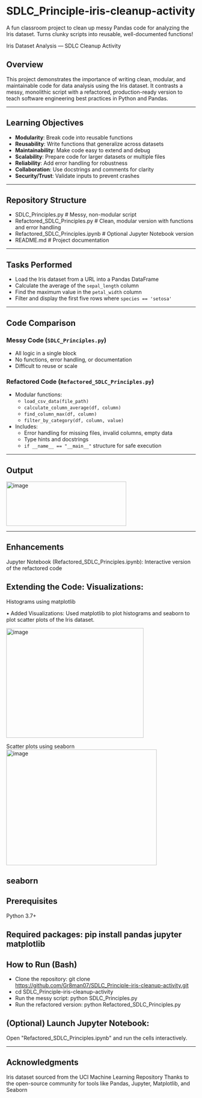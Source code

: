 # SDLC_Principle-iris-cleanup-activity
A fun classroom project to clean up messy Pandas code for analyzing the Iris dataset. Turns clunky scripts into reusable, well-documented functions!

Iris Dataset Analysis — SDLC Cleanup Activity

##  Overview

This project demonstrates the importance of writing clean, modular, and maintainable code for data analysis using the Iris dataset. It contrasts a messy, monolithic script with a refactored, production-ready version to teach software engineering best practices in Python and Pandas.

---

## Learning Objectives

- **Modularity**: Break code into reusable functions  
- **Reusability**: Write functions that generalize across datasets  
- **Maintainability**: Make code easy to extend and debug  
- **Scalability**: Prepare code for larger datasets or multiple files  
- **Reliability**: Add error handling for robustness  
- **Collaboration**: Use docstrings and comments for clarity  
- **Security/Trust**: Validate inputs to prevent crashes

---

## Repository Structure
- SDLC_Principles.py # Messy, non-modular script
- Refactored_SDLC_Principles.py # Clean, modular version with functions and error handling
- Refactored_SDLC_Principles.ipynb # Optional Jupyter Notebook version
- README.md # Project documentation


---

## Tasks Performed

- Load the Iris dataset from a URL into a Pandas DataFrame  
- Calculate the average of the `sepal_length` column  
- Find the maximum value in the `petal_width` column  
- Filter and display the first five rows where `species == 'setosa'`
---

## Code Comparison

### Messy Code (`SDLC_Principles.py`)
- All logic in a single block  
- No functions, error handling, or documentation  
- Difficult to reuse or scale

###  Refactored Code (`Refactored_SDLC_Principles.py`)
- Modular functions:
  - `load_csv_data(file_path)`
  - `calculate_column_average(df, column)`
  - `find_column_max(df, column)`
  - `filter_by_category(df, column, value)`
- Includes:
  - Error handling for missing files, invalid columns, empty data
  - Type hints and docstrings
  - `if __name__ == "__main__"` structure for safe execution

---
## Output

<img width="319" height="118" alt="image" src="https://github.com/user-attachments/assets/f44edf50-1f34-4db7-9807-a7667d4e31f5" />

---

## **Enhancements**
Jupyter Notebook (Refactored_SDLC_Principles.ipynb): Interactive version of the refactored code

## **Extending the Code**:  Visualizations:

Histograms using matplotlib

•	Added Visualizations: Used matplotlib  to plot histograms and seaborn to plot scatter plots of the Iris dataset.

<img width="365" height="292" alt="image" src="https://github.com/user-attachments/assets/8cba1a15-67c0-4050-99f1-062c049f2ce5" />

Scatter plots using seaborn
<img width="400" height="308" alt="image" src="https://github.com/user-attachments/assets/e0e490ac-3b0d-4d20-ab23-f587630413d6" />



seaborn
---
## **Prerequisites**
Python 3.7+

Required packages: pip install pandas jupyter matplotlib
---
## How to Run (Bash)
- Clone the repository: git clone https://github.com/Gr8man07/SDLC_Principle-iris-cleanup-activity.git
- cd SDLC_Principle-iris-cleanup-activity
- Run the messy script: python SDLC_Principles.py
- Run the refactored version: python Refactored_SDLC_Principles.py

## (Optional) Launch Jupyter Notebook:

Open "Refactored_SDLC_Principles.ipynb" and run the cells interactively.

---
## Acknowledgments
Iris dataset sourced from the UCI Machine Learning Repository
Thanks to the open-source community for tools like Pandas, Jupyter, Matplotlib, and Seaborn
